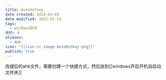 ```yaml
---
title: AutoHotkey
date created: 2023-03-03
date modified: 2023-03-14
tags:
  - windows软件
评价: 4
aliases:
  - AHK
icon: "[[icon-cc-image-AutoHotkey.png]]"
publish: true
---
```


改键后的ahk文件，需要创建一个快捷方式，然后放到[[windows开启开机自启动文件夹]]
